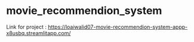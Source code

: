 # movie_recommendion_system

Link for project : https://loaiwalid07-movie-recommendion-system-appp-x8usbq.streamlitapp.com/
